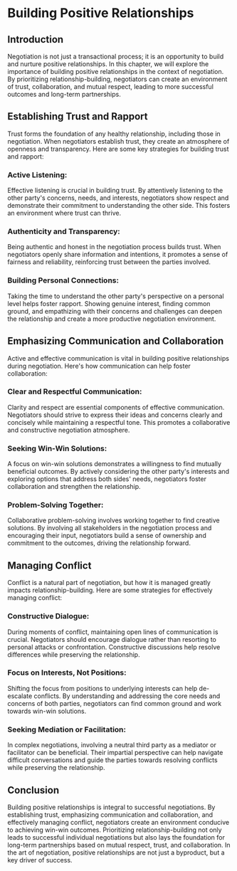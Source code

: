 # Building Positive Relationships

## Introduction

Negotiation is not just a transactional process; it is an opportunity to build and nurture positive relationships. In this chapter, we will explore the importance of building positive relationships in the context of negotiation. By prioritizing relationship-building, negotiators can create an environment of trust, collaboration, and mutual respect, leading to more successful outcomes and long-term partnerships.

## Establishing Trust and Rapport

Trust forms the foundation of any healthy relationship, including those in negotiation. When negotiators establish trust, they create an atmosphere of openness and transparency. Here are some key strategies for building trust and rapport:

### Active Listening:

Effective listening is crucial in building trust. By attentively listening to the other party's concerns, needs, and interests, negotiators show respect and demonstrate their commitment to understanding the other side. This fosters an environment where trust can thrive.

### Authenticity and Transparency:

Being authentic and honest in the negotiation process builds trust. When negotiators openly share information and intentions, it promotes a sense of fairness and reliability, reinforcing trust between the parties involved.

### Building Personal Connections:

Taking the time to understand the other party's perspective on a personal level helps foster rapport. Showing genuine interest, finding common ground, and empathizing with their concerns and challenges can deepen the relationship and create a more productive negotiation environment.

## Emphasizing Communication and Collaboration

Active and effective communication is vital in building positive relationships during negotiation. Here's how communication can help foster collaboration:

### Clear and Respectful Communication:

Clarity and respect are essential components of effective communication. Negotiators should strive to express their ideas and concerns clearly and concisely while maintaining a respectful tone. This promotes a collaborative and constructive negotiation atmosphere.

### Seeking Win-Win Solutions:

A focus on win-win solutions demonstrates a willingness to find mutually beneficial outcomes. By actively considering the other party's interests and exploring options that address both sides' needs, negotiators foster collaboration and strengthen the relationship.

### Problem-Solving Together:

Collaborative problem-solving involves working together to find creative solutions. By involving all stakeholders in the negotiation process and encouraging their input, negotiators build a sense of ownership and commitment to the outcomes, driving the relationship forward.

## Managing Conflict

Conflict is a natural part of negotiation, but how it is managed greatly impacts relationship-building. Here are some strategies for effectively managing conflict:

### Constructive Dialogue:

During moments of conflict, maintaining open lines of communication is crucial. Negotiators should encourage dialogue rather than resorting to personal attacks or confrontation. Constructive discussions help resolve differences while preserving the relationship.

### Focus on Interests, Not Positions:

Shifting the focus from positions to underlying interests can help de-escalate conflicts. By understanding and addressing the core needs and concerns of both parties, negotiators can find common ground and work towards win-win solutions.

### Seeking Mediation or Facilitation:

In complex negotiations, involving a neutral third party as a mediator or facilitator can be beneficial. Their impartial perspective can help navigate difficult conversations and guide the parties towards resolving conflicts while preserving the relationship.

## Conclusion

Building positive relationships is integral to successful negotiations. By establishing trust, emphasizing communication and collaboration, and effectively managing conflict, negotiators create an environment conducive to achieving win-win outcomes. Prioritizing relationship-building not only leads to successful individual negotiations but also lays the foundation for long-term partnerships based on mutual respect, trust, and collaboration. In the art of negotiation, positive relationships are not just a byproduct, but a key driver of success.
